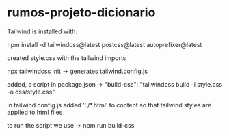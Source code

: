 # rumos-projeto-dicionario

Tailwind is installed with:

npm install -d tailwindcss@latest postcss@latest autoprefixer@latest

created style.css with the tailwind imports

npx tailwindcss init -> generates tailwind.config.js

added, a script in package.json -> "build-css": "tailwindcss build -i style.css -o css/style.css"

in tailwind.config.js added ''./*.html' to content so that tailwind styles are applied to html files

to run the script we use -> npm run build-css
